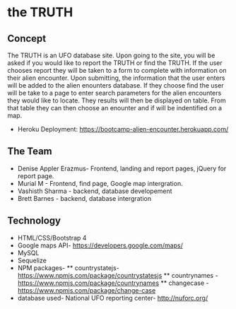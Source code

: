 # the TRUTH

## Concept

The TRUTH is an UFO database site. Upon going to the site, you will be asked if you would like to report the TRUTH or find the TRUTH. If the user chooses report they will be taken to a form to complete with information on their alien encounter. Upon submitting, the information that the user enters will be added to the alien enounters database. If they choose find the user will be take to a page to enter search parameters for the alien encounters they would like to locate. They results will then be displayed on  table. From that table they can then choose an enounter and if will be indentified on a map. 

* Heroku Deployment: https://bootcamp-alien-encounter.herokuapp.com/

## The Team

* Denise Appler Erazmus- Frontend, landing and report pages, jQuery for report page. 
* Murial M - Frontend, find page, Google map intergration.
* Vashisth Sharma - backend, database developement
* Brett Barnes - backend, database intergration

## Technology

* HTML/CSS/Bootstrap 4
* Google maps API- https://developers.google.com/maps/
* MySQL
* Sequelize
* NPM packages- 
	** countrystatejs- https://www.npmjs.com/package/countrystatesjs
	** countrynames - https://www.npmjs.com/package/countrynames
	** changecase - https://www.npmjs.com/package/change-case
* database used- National UFO reporting center- http://nuforc.org/